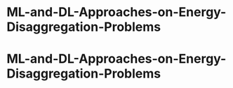 # ML-and-DL-Approaches-on-Energy-Disaggregation-Problems
# ML-and-DL-Approaches-on-Energy-Disaggregation-Problems
